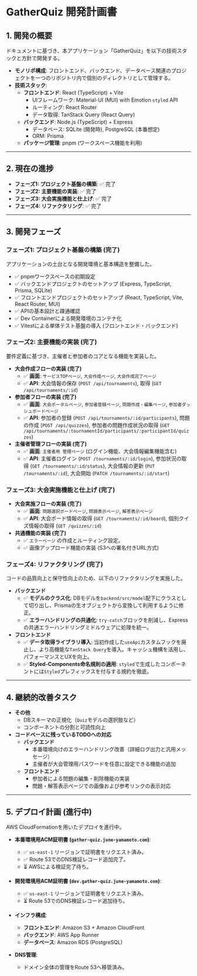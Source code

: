 # GatherQuiz 開発計画書

## 1. 開発の概要

ドキュメントに基づき、本アプリケーション「GatherQuiz」を以下の技術スタックと方針で開発する。

- **モノリポ構成**: フロントエンド、バックエンド、データベース関連のプロジェクトを一つのリポジトリ内で個別のディレクトリとして管理する。
- **技術スタック**:
    - **フロントエンド**: React (TypeScript) + Vite
        - UIフレームワーク: Material-UI (MUI) with Emotion `styled` API
        - ルーティング: React Router
        - データ取得: TanStack Query (React Query)
    - **バックエンド**: Node.js (TypeScript) + Express
        - データベース: SQLite (開発時), PostgreSQL (本番想定)
        - ORM: Prisma
    - **パッケージ管理**: pnpm (ワークスペース機能を利用)

---

## 2. 現在の進捗

- **フェーズ1: プロジェクト基盤の構築**: ✅ 完了
- **フェーズ2: 主要機能の実装**: ✅ 完了
- **フェーズ3: 大会実施機能と仕上げ**: ✅ 完了
- **フェーズ4: リファクタリング**: ✅ 完了

---

## 3. 開発フェーズ

### フェーズ1: プロジェクト基盤の構築 (完了)

アプリケーションの土台となる開発環境と基本構造を整備した。

- ✅ pnpmワークスペースの初期設定
- ✅ バックエンドプロジェクトのセットアップ (Express, TypeScript, Prisma, SQLite)
- ✅ フロントエンドプロジェクトのセットアップ (React, TypeScript, Vite, React Router, MUI)
- ✅ APIの基本設計と疎通確認
- ✅ Dev Containerによる開発環境のコンテナ化
- ✅ Vitestによる単体テスト基盤の導入 (フロントエンド・バックエンド)

### フェーズ2: 主要機能の実装 (完了)

要件定義に基づき、主催者と参加者のコアとなる機能を実装した。

- **大会作成フローの実装 (完了)**
    - ✅ **画面**: `サービスTOPページ`, `大会作成ページ`, `大会作成完了ページ`
    - ✅ **API**: 大会情報の保存 (`POST /api/tournaments`), 取得 (`GET /api/tournaments/:id`)
- **参加者フローの実装 (完了)**
    - ✅ **画面**: `大会ポータルページ`, `参加者登録ページ`, `問題作成・編集ページ`, `参加者ダッシュボードページ`
    - ✅ **API**: 参加者の登録 (`POST /api/tournaments/:id/participants`), 問題の作成 (`POST /api/quizzes`), 参加者の問題作成状況の取得 (`GET /api/tournaments/:tournamentId/participants/:participantId/quizzes`)
- **主催者管理フローの実装 (完了)**
    - ✅ **画面**: `主催者用 管理ページ` (ログイン機能、大会情報編集機能含む)
    - ✅ **API**: 主催者ログイン (`POST /tournaments/:id/login`), 参加状況の取得 (`GET /tournaments/:id/status`), 大会情報の更新 (`PUT /tournaments/:id`), 大会開始 (`PATCH /tournaments/:id/start`)

### フェーズ3: 大会実施機能と仕上げ (完了)

- **大会実施フローの実装 (完了)**
    - ✅ **画面**: `問題選択ボードページ`, `問題表示ページ`, `解答表示ページ`
    - ✅ **API**: 大会ボード情報の取得 (`GET /tournaments/:id/board`), 個別クイズ情報の取得 (`GET /quizzes/:id`)
- **共通機能の実装 (完了)**
    - ✅ `エラーページ` の作成とルーティング設定。
    - ✅ 画像アップロード機能の実装 (S3への署名付きURL方式)

### フェーズ4: リファクタリング (完了)

コードの品質向上と保守性向上のため、以下のリファクタリングを実施した。

- **バックエンド**
    - ✅ **モデルのクラス化**: DBモデルを`backend/src/model`配下にクラスとして切り出し、Prismaの生オブジェクトから変換して利用するように修正。
    - ✅ **エラーハンドリングの共通化**: `try-catch`ブロックを削減し、Expressの共通エラーハンドリングミドルウェアに処理を統一。
- **フロントエンド**
    - ✅ **データ取得ライブラリ導入**: 当初作成した`useApi`カスタムフックを廃止し、より高機能な`TanStack Query`を導入。キャッシュ機構を活用し、パフォーマンスとUXを向上。
    - ✅ **Styled-Components命名規則の適用**: `styled`で生成したコンポーネントには`Styled`プレフィックスを付与する規約を徹底。

---

## 4. 継続的改善タスク

- **その他**
    - DBスキーマの正規化（`Quiz`モデルの選択肢など）
    - コンポーネントの分割と可読性向上
- **コードベースに残っているTODOへの対応**
    - **バックエンド**
        - 本番環境向けのエラーハンドリング改善（詳細ログ出力と汎用メッセージ）
        - 主催者が大会管理用パスワードを任意に設定できる機能の追加
    - **フロントエンド**
        - 参加者による問題の編集・削除機能の実装
        - 問題・解答表示ページでの画像および参考リンクの表示対応

---

## 5. デプロイ計画 (進行中)

AWS CloudFormationを用いたデプロイを進行中。

- **本番環境用ACM証明書 (`gather-quiz.june-yamamoto.com`)**:
    - ✅ `us-east-1` リージョンで証明書をリクエスト済み。
    - ✅ Route 53でのDNS検証レコード追加完了。
    - ⏳ AWSによる検証完了待ち。

- **開発環境用ACM証明書 (`dev.gather-quiz.june-yamamoto.com`)**:
    - ✅ `us-east-1` リージョンで証明書をリクエスト済み。
    - ⏳ Route 53でのDNS検証レコード追加待ち。

- **インフラ構成**:
    - **フロントエンド**: Amazon S3 + Amazon CloudFront
    - **バックエンド**: AWS App Runner
    - **データベース**: Amazon RDS (PostgreSQL)
- **DNS管理**:
    - ドメイン全体の管理をRoute 53へ移管済み。
